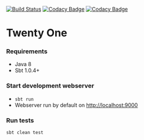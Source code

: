 [![Build Status](https://travis-ci.com/ffinfo/Twenty-One.svg?branch=master)](https://travis-ci.com/ffinfo/Twenty-One)
[![Codacy Badge](https://api.codacy.com/project/badge/Grade/70e11237384443d2b4fb0a779fb44d24)](https://www.codacy.com/project/ffinfo/Twenty-One/dashboard?utm_source=github.com&amp;utm_medium=referral&amp;utm_content=ffinfo/Twenty-One&amp;utm_campaign=Badge_Grade_Dashboard)
[![Codacy Badge](https://api.codacy.com/project/badge/Coverage/70e11237384443d2b4fb0a779fb44d24)](https://www.codacy.com/app/ffinfo/Twenty-One?utm_source=github.com&utm_medium=referral&utm_content=ffinfo/Twenty-One&utm_campaign=Badge_Coverage)

# Twenty One

### Requirements
- Java 8
- Sbt 1.0.4+

### Start development webserver
- `sbt run`
- Webserver run by default on [http://localhost:9000](http://localhost:9000)

### Run tests
`sbt clean test`
